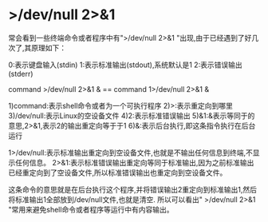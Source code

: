 # >/dev/null 2>&1

常会看到一些终端命令或者程序中有">/dev/null 2>&1 "出现,由于已经遇到了好几次了,其原理如下：


0:表示键盘输入(stdin)
1:表示标准输出(stdout),系统默认是1 
2:表示错误输出(stderr)

command >/dev/null 2>&1 &  == command 1>/dev/null 2>&1 &

1)command:表示shell命令或者为一个可执行程序
2)>:表示重定向到哪里 
3)/dev/null:表示Linux的空设备文件 
4)2:表示标准错误输出
5)&1:&表示等同于的意思,2>&1,表示2的输出重定向等于于1
6)&:表示后台执行,即这条指令执行在后台运行
 
1>/dev/null:表示标准输出重定向到空设备文件,也就是不输出任何信息到终端,不显示任何信息。
2>&1:表示标准错误输出重定向等同于标准输出,因为之前标准输出已经重定向到了空设备文件,所以标准错误输出也重定向到空设备文件。

这条命令的意思就是在后台执行这个程序,并将错误输出2重定向到标准输出1,然后将标准输出1全部放到/dev/null文件,也就是清空.
所以可以看出" >/dev/null 2>&1 "常用来避免shell命令或者程序等运行中有内容输出。

